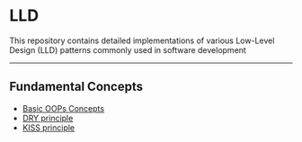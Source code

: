 # LLD
This repository contains detailed implementations of various Low-Level Design (LLD) patterns commonly used in software development

<hr>

## Fundamental Concepts

- [Basic OOPs Concepts](https://github.com/Ankit-kaswan/LLD/blob/main/fundamental-concepts/Basic%20OOPs%20Concepts.ipynb)
- [DRY principle](https://github.com/Ankit-kaswan/LLD/blob/main/fundamental-concepts/DRY%20principle.ipynb)
- [KISS principle](https://github.com/Ankit-kaswan/LLD/blob/main/fundamental-concepts/KISS%20principle.ipynb)

